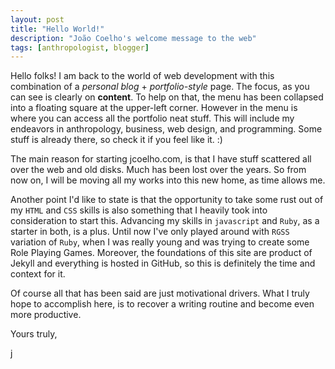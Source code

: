 ```yaml
---
layout: post
title: "Hello World!"
description: "João Coelho's welcome message to the web"
tags: [anthropologist, blogger]
---
```


Hello folks! I am back to the world of web development with this combination of a *personal blog* + *portfolio-style* page. The focus, as you can see is clearly on **content**. To help on that, the menu has been collapsed into a floating square at the upper-left corner. However in the menu is where you can access all the portfolio neat stuff. This will include my endeavors in anthropology, business, web design, and programming. Some stuff is already there, so check it if you feel like it. :)

The main reason for starting jcoelho.com, is that I have stuff scattered all over the web and old disks. Much has been lost over the years. So from now on, I will be moving all my works into this new home, as time allows me. 

Another point I'd like to state is that the opportunity to take some rust out of my `HTML` and `CSS` skills is also something that I heavily took into consideration to start this. Advancing my skills in `javascript` and `Ruby`, as a starter in both, is a plus. Until now I've only played around with `RGSS` variation of `Ruby`, when I was really young and was trying to create some Role Playing Games. Moreover, the foundations of this site are product of Jekyll and everything is hosted in GitHub, so this is definitely the time and context for it.

Of course all that has been said are just motivational drivers. What I truly hope to accomplish here, is to recover a writing routine and become even more productive.

<p align = "left">
	Yours truly,
</p>
<p align = "left">
	j
</p>
